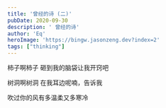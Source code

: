 ```yaml
---
title: '曾经的诗 (二)'
pubDate: 2020-09-30
description: ' 曾经的诗'
author: 'Eq'
heroImage: 'https://bingw.jasonzeng.dev?index=2'
tags: ["thinking"]
---
```


柿子啊柿子 砸到我的脑袋让我开窍吧

树洞啊树洞  在我耳边呢喃，告诉我

吹过你的风有多温柔又多寒冷